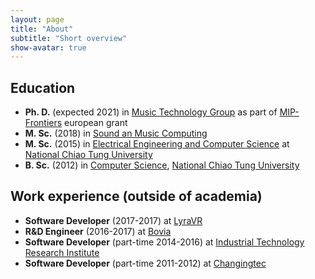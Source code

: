 ```yaml
---
layout: page
title: "About"
subtitle: "Short overview"
show-avatar: true
---
```


## Education

* **Ph. D.** (expected 2021) in [Music Technology Group](https://www.upf.edu/web/mtg) as part of [MIP-Frontiers](https://mip-frontiers.eu/) european grant
* **M. Sc.** (2018) in [Sound an Music Computing](https://www.upf.edu/web/smc)
* **M. Sc.** (2015) in [Electrical Engineering and Computer Science](http://eecsigp.nctu.edu.tw/) at [National Chiao Tung University](http://www.nctu.edu.tw/en/)
* **B. Sc.** (2012) in [Computer Science](http://www.cs.nctu.edu.tw/cswebsite/), [National Chiao Tung University](http://www.nctu.edu.tw/en/)

## Work experience (outside of academia)

* **Software Developer** (2017-2017) at [LyraVR](http://lyravr.com/)
* **R&D Engineer** (2016-2017) at [Bovia](https://www.bovicloud.com/)
* **Software Developer** (part-time 2014-2016) at [Industrial Technology Research Institute](https://www.itri.org.tw/eng/)
* **Software Developer** (part-time 2011-2012) at [Changingtec](http://www.changingtec.com/)

